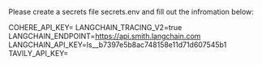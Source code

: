 Please create a secrets file secrets.env and fill out the infromation below:


COHERE_API_KEY=
LANGCHAIN_TRACING_V2=true
LANGCHAIN_ENDPOINT=https://api.smith.langchain.com
LANGCHAIN_API_KEY=ls__b7397e5b8ac748158e11d71d607545b1
TAVILY_API_KEY=
